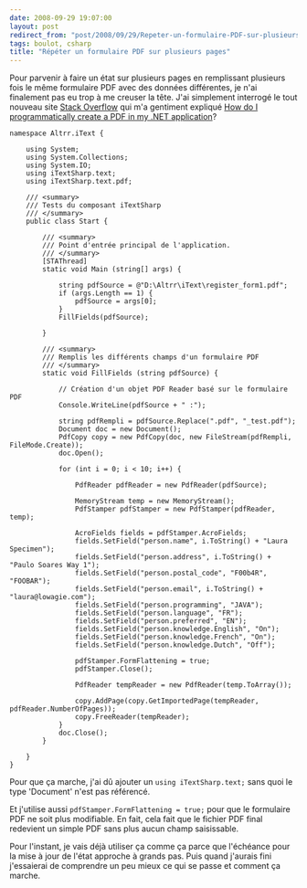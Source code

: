 ```yaml
---
date: 2008-09-29 19:07:00
layout: post
redirect_from: "post/2008/09/29/Repeter-un-formulaire-PDF-sur-plusieurs-pages"
tags: boulot, csharp
title: "Répéter un formulaire PDF sur plusieurs pages"
---
```


Pour parvenir à faire un état sur plusieurs pages en remplissant plusieurs
fois le même formulaire PDF avec des données différentes, je n'ai finalement
pas eu trop à me creuser la tête. J'ai simplement interrogé le tout nouveau
site [Stack Overflow](http://stackoverflow.com/) qui m'a gentiment
expliqué [
How do I programmatically create a PDF in my .NET application](http://stackoverflow.com/questions/177/how-do-i-programmatically-create-a-pdf-in-my-net-application#4980)?

```
namespace Altrr.iText {

    using System;
    using System.Collections;
    using System.IO;
    using iTextSharp.text;
    using iTextSharp.text.pdf;

    /// <summary>
    /// Tests du composant iTextSharp
    /// </summary>
    public class Start {

        /// <summary>
        /// Point d'entrée principal de l'application.
        /// </summary>
        [STAThread]
        static void Main (string[] args) {

            string pdfSource = @"D:\Altrr\iText\register_form1.pdf";
            if (args.Length == 1) {
                pdfSource = args[0];
            }
            FillFields(pdfSource);

        }

        /// <summary>
        /// Remplis les différents champs d'un formulaire PDF
        /// </summary>
        static void FillFields (string pdfSource) {

            // Création d'un objet PDF Reader basé sur le formulaire PDF
            Console.WriteLine(pdfSource + " :");

            string pdfRempli = pdfSource.Replace(".pdf", "_test.pdf");
            Document doc = new Document();
            PdfCopy copy = new PdfCopy(doc, new FileStream(pdfRempli, FileMode.Create));
            doc.Open();

            for (int i = 0; i < 10; i++) {

                PdfReader pdfReader = new PdfReader(pdfSource);

                MemoryStream temp = new MemoryStream();
                PdfStamper pdfStamper = new PdfStamper(pdfReader, temp);

                AcroFields fields = pdfStamper.AcroFields;
                fields.SetField("person.name", i.ToString() + "Laura Specimen");
                fields.SetField("person.address", i.ToString() + "Paulo Soares Way 1");
                fields.SetField("person.postal_code", "F00b4R", "FOOBAR");
                fields.SetField("person.email", i.ToString() + "laura@lowagie.com");
                fields.SetField("person.programming", "JAVA");
                fields.SetField("person.language", "FR");
                fields.SetField("person.preferred", "EN");
                fields.SetField("person.knowledge.English", "On");
                fields.SetField("person.knowledge.French", "On");
                fields.SetField("person.knowledge.Dutch", "Off");

                pdfStamper.FormFlattening = true;
                pdfStamper.Close();

                PdfReader tempReader = new PdfReader(temp.ToArray());

                copy.AddPage(copy.GetImportedPage(tempReader, pdfReader.NumberOfPages));
                copy.FreeReader(tempReader);
            }
            doc.Close();
        }

    }
}
```

Pour que ça marche, j'ai dû ajouter un `using iTextSharp.text;`
sans quoi le type 'Document' n'est pas référencé.

Et j'utilise aussi `pdfStamper.FormFlattening = true;` pour que
le formulaire PDF ne soit plus modifiable. En fait, cela fait que le fichier
PDF final redevient un simple PDF sans plus aucun champ saisissable.

Pour l'instant, je vais déjà utiliser ça comme ça parce que l'échéance pour
la mise à jour de l'état approche à grands pas. Puis quand j'aurais fini
j'essaierai de comprendre un peu mieux ce qui se passe et comment ça
marche.
